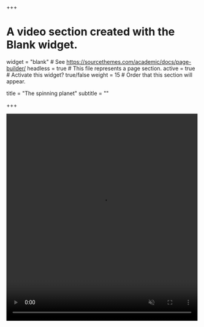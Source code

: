 +++
# A video section created with the Blank widget.

widget = "blank"  # See https://sourcethemes.com/academic/docs/page-builder/
headless = true  # This file represents a page section.
active = true  # Activate this widget? true/false
weight = 15  # Order that this section will appear.

title = "The spinning planet"
subtitle = ""

+++

<div class="row post-image-bg" markdown="0">
    <video width="99%" height="540" autoplay loop muted markdown="0">
        <source src="static/img/video.mp4" type="video/mp4" markdown="0" >
    </video>
</div>
